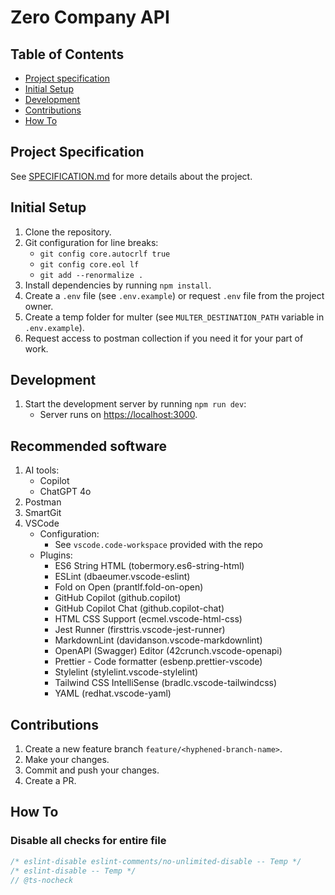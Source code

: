 # Zero Company API

## Table of Contents

- [Project specification](#project-specification)
- [Initial Setup](#initial-setup)
- [Development](#development)
- [Contributions](#contributions)
- [How To](#how-to)

## Project Specification

See [SPECIFICATION.md](SPECIFICATION.md) for more details about the project.

## Initial Setup

1. Clone the repository.
2. Git configuration for line breaks:
   - `git config core.autocrlf true`
   - `git config core.eol lf`
   - `git add --renormalize .`
3. Install dependencies by running `npm install`.
4. Create a `.env` file (see `.env.example`) or request `.env` file from the project owner.
5. Create a temp folder for multer (see `MULTER_DESTINATION_PATH` variable in `.env.example`).
6. Request access to postman collection if you need it for your part of work.

## Development

1. Start the development server by running `npm run dev`:
   - Server runs on [https://localhost:3000](https://localhost:3000).

## Recommended software

1. AI tools:
   - Copilot
   - ChatGPT 4o
2. Postman
3. SmartGit
4. VSCode
   - Configuration:
     - See `vscode.code-workspace` provided with the repo
   - Plugins:
     - ES6 String HTML (tobermory.es6-string-html)
     - ESLint (dbaeumer.vscode-eslint)
     - Fold on Open (prantlf.fold-on-open)
     - GitHub Copilot (github.copilot)
     - GitHub Copilot Chat (github.copilot-chat)
     - HTML CSS Support (ecmel.vscode-html-css)
     - Jest Runner (firsttris.vscode-jest-runner)
     - MarkdownLint (davidanson.vscode-markdownlint)
     - OpenAPI (Swagger) Editor (42crunch.vscode-openapi)
     - Prettier - Code formatter (esbenp.prettier-vscode)
     - Stylelint (stylelint.vscode-stylelint)
     - Tailwind CSS IntelliSense (bradlc.vscode-tailwindcss)
     - YAML (redhat.vscode-yaml)

## Contributions

1. Create a new feature branch `feature/<hyphened-branch-name>`.
2. Make your changes.
3. Commit and push your changes.
4. Create a PR.

## How To

### Disable all checks for entire file

```javascript
/* eslint-disable eslint-comments/no-unlimited-disable -- Temp */
/* eslint-disable -- Temp */
// @ts-nocheck
```
